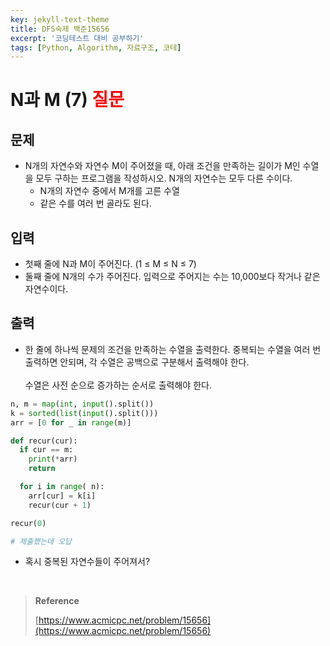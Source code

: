 ```yaml
---
key: jekyll-text-theme
title: DFS숙제 백준15656
excerpt: '코딩테스트 대비 공부하기'
tags: [Python, Algorithm, 자료구조, 코테]
---
```


# N과 M (7) <span style='color:red'>질문</span>

## 문제

- N개의 자연수와 자연수 M이 주어졌을 때, 아래 조건을 만족하는 길이가 M인 수열을 모두 구하는 프로그램을 작성하시오. N개의 자연수는 모두 다른 수이다.
  - N개의 자연수 중에서 M개를 고른 수열
  - 같은 수를 여러 번 골라도 된다.

## 입력

- 첫째 줄에 N과 M이 주어진다. (1 ≤ M ≤ N ≤ 7)
- 둘째 줄에 N개의 수가 주어진다. 입력으로 주어지는 수는 10,000보다 작거나 같은 자연수이다.

## 출력

- 한 줄에 하나씩 문제의 조건을 만족하는 수열을 출력한다. 중복되는 수열을 여러 번 출력하면 안되며, 각 수열은 공백으로 구분해서 출력해야 한다.<br/><br/>수열은 사전 순으로 증가하는 순서로 출력해야 한다.

```python
n, m = map(int, input().split())
k = sorted(list(input().split()))
arr = [0 for _ in range(m)]

def recur(cur):
  if cur == m:
    print(*arr)
    return

  for i in range( n):
    arr[cur] = k[i]
    recur(cur + 1)

recur(0)

# 제출했는데 오답
```

- 혹시 중복된 자연수들이 주어져서?

<br/>

> **Reference** 
>
> [https://www.acmicpc.net/problem/15656](https://www.acmicpc.net/problem/15656)

